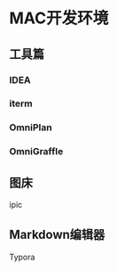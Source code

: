 # MAC开发环境

## 工具篇

### IDEA

### iterm

### OmniPlan

### OmniGraffle

## 图床

ipic

## Markdown编辑器

Typora

